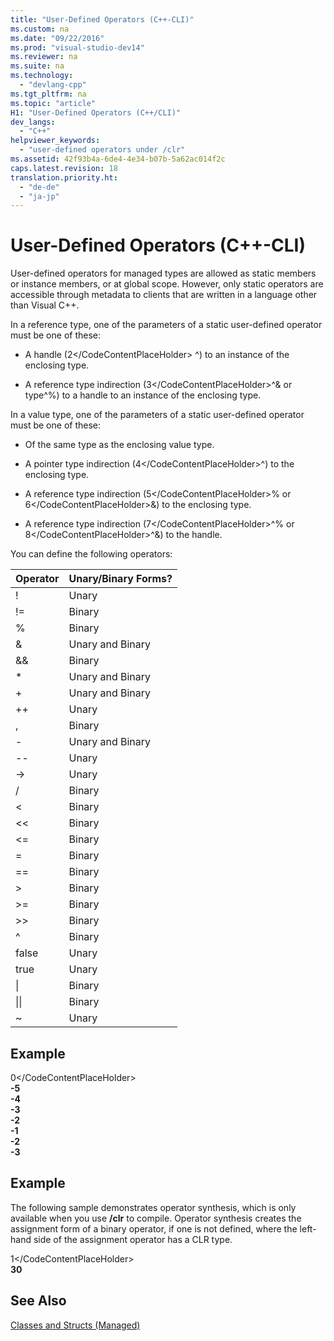 ```yaml
---
title: "User-Defined Operators (C++-CLI)"
ms.custom: na
ms.date: "09/22/2016"
ms.prod: "visual-studio-dev14"
ms.reviewer: na
ms.suite: na
ms.technology: 
  - "devlang-cpp"
ms.tgt_pltfrm: na
ms.topic: "article"
H1: "User-Defined Operators (C++/CLI)"
dev_langs: 
  - "C++"
helpviewer_keywords: 
  - "user-defined operators under /clr"
ms.assetid: 42f93b4a-6de4-4e34-b07b-5a62ac014f2c
caps.latest.revision: 18
translation.priority.ht: 
  - "de-de"
  - "ja-jp"
---
```

# User-Defined Operators (C++-CLI)
User-defined operators for managed types are allowed as static members or instance members, or at global scope. However, only static operators are accessible through metadata to clients that are written in a language other than Visual C++.  
  
 In a reference type, one of the parameters of a static user-defined operator must be one of these:  
  
-   A handle (<CodeContentPlaceHolder>2\</CodeContentPlaceHolder> ^) to an instance of the enclosing type.  
  
-   A reference type indirection (<CodeContentPlaceHolder>3\</CodeContentPlaceHolder>^& or type^%) to a handle to an instance of the enclosing type.  
  
 In a value type, one of the parameters of a static user-defined operator must be one of these:  
  
-   Of the same type as the enclosing value type.  
  
-   A pointer type indirection (<CodeContentPlaceHolder>4\</CodeContentPlaceHolder>^) to the enclosing type.  
  
-   A reference type indirection (<CodeContentPlaceHolder>5\</CodeContentPlaceHolder>% or <CodeContentPlaceHolder>6\</CodeContentPlaceHolder>&) to the enclosing type.  
  
-   A reference type indirection (<CodeContentPlaceHolder>7\</CodeContentPlaceHolder>^% or <CodeContentPlaceHolder>8\</CodeContentPlaceHolder>^&) to the handle.  
  
 You can define the following operators:  
  
|Operator|Unary/Binary Forms?|  
|--------------|--------------------------|  
|!|Unary|  
|!=|Binary|  
|%|Binary|  
|&|Unary and Binary|  
|&&|Binary|  
|*|Unary and Binary|  
|+|Unary and Binary|  
|++|Unary|  
|,|Binary|  
|-|Unary and Binary|  
|--|Unary|  
|->|Unary|  
|/|Binary|  
|<|Binary|  
|<<|Binary|  
|\<=|Binary|  
|=|Binary|  
|==|Binary|  
|>|Binary|  
|>=|Binary|  
|>>|Binary|  
|^|Binary|  
|false|Unary|  
|true|Unary|  
|&#124;|Binary|  
|&#124;&#124;|Binary|  
|~|Unary|  
  
## Example  
  
<CodeContentPlaceHolder>0\</CodeContentPlaceHolder>  
 **-5**  
**-4**  
**-3**  
**-2**  
**-1**  
**-2**  
**-3**   
## Example  
 The following sample demonstrates operator synthesis, which is only available when you use **/clr** to compile. Operator synthesis creates the assignment form of a binary operator, if one is not defined, where the left-hand side of the assignment operator has a CLR type.  
  
<CodeContentPlaceHolder>1\</CodeContentPlaceHolder>  
 **30**   
## See Also  
 [Classes and Structs (Managed)](../vs140/classes-and-structs---c---component-extensions-.md)